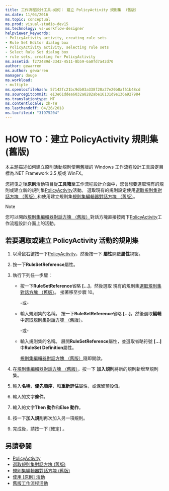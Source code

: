 ```yaml
---
title: 工作流程設計工具-如何： 建立 PolicyActivity 規則集 （舊版）
ms.date: 11/04/2016
ms.topic: conceptual
ms.prod: visual-studio-dev15
ms.technology: vs-workflow-designer
helpviewer_keywords:
- PolicyActivity activity, creating rule sets
- Rule Set Editor dialog box
- PolicyActivity activity, selecting rule sets
- Select Rule Set dialog box
- rule sets, creating for PolicyActivity
ms.assetid: f272489d-3342-4511-8b59-6a0fd7a42d70
author: gewarren
ms.author: gewarren
manager: douge
ms.workload:
- multiple
ms.openlocfilehash: 57142fc21bc9db03a338f20a27e20b8af51b48cd
ms.sourcegitcommit: e13e61ddea6032a8282abe16131d9e136a927984
ms.translationtype: MT
ms.contentlocale: zh-TW
ms.lasthandoff: 04/26/2018
ms.locfileid: "31975204"
---
```

# <a name="how-to-create-a-policyactivity-rule-set-legacy"></a>HOW TO：建立 PolicyActivity 規則集 (舊版)

本主題描述如何建立原則活動規則使用舊版的 Windows 工作流程設計工具設定目標為.NET Framework 3.5 版或 WinFX。

 您拖曳之後**原則**活動項目從**工具箱**至工作流程設計介面中，您會想要選取現有的規則或建立新的規則集[PolicyActivity](http://go.microsoft.com/fwlink?LinkID=65019)活動。 選取現有的規則設定使用[選取規則集對話方塊 （舊版）](../workflow-designer/select-rule-set-dialog-box-legacy.md)和使用建立規則集[規則集編輯器對話方塊 （舊版）](../workflow-designer/rule-set-editor-dialog-box-legacy.md)。

> [!NOTE]
> 您可以開啟[規則集編輯器對話方塊 （舊版）](../workflow-designer/rule-set-editor-dialog-box-legacy.md)對話方塊直接按兩下[PolicyActivity](http://go.microsoft.com/fwlink?LinkID=65019)工作流程設計介面上的活動。

## <a name="to-select-or-create-a-rule-set-for-a-policyactivity-activity"></a>若要選取或建立 PolicyActivity 活動的規則集

1.  以滑鼠右鍵按一下[PolicyActivity](http://go.microsoft.com/fwlink?LinkID=65019)，然後按一下 **屬性**開啟**屬性**視窗。

2.  按一下**RuleSetReference**屬性。

3.  執行下列任一步驟：

    -   按一下**RuleSetReference**省略 **[…]**，然後選取 現有的規則集[選取規則集對話方塊 （舊版）](../workflow-designer/select-rule-set-dialog-box-legacy.md)。 接著移至步驟 10。

         -或-

    -   輸入規則集的名稱。 按一下**RuleSetReference**省略 **[…]**，然後選取**編輯**中[選取規則集對話方塊 （舊版）](../workflow-designer/select-rule-set-dialog-box-legacy.md)。

         -或-

    -   輸入規則集的名稱。 展開**RuleSetReference**屬性，並選取省略符號 **[…]** 中**RuleSet Definition**屬性。

         [規則集編輯器對話方塊 （舊版）](../workflow-designer/rule-set-editor-dialog-box-legacy.md)隨即開啟。

4.  在[規則集編輯器對話方塊 （舊版）](../workflow-designer/rule-set-editor-dialog-box-legacy.md)，按一下 **加入規則**將新的規則新增至規則集。

5.  輸入**名稱**，**優先順序**，和**重新評估**屬性，或保留預設值。

6.  輸入的文字**條件**。

7.  輸入的文字**Then 動作**和**Else 動作**。

8.  按一下**加入規則**再次加入另一項規則。

9. 完成後，請按一下 [確定] 。

## <a name="see-also"></a>另請參閱

- [PolicyActivity](http://go.microsoft.com/fwlink?LinkID=65019)
- [選取規則集對話方塊 (舊版)](../workflow-designer/select-rule-set-dialog-box-legacy.md)
- [規則集編輯器對話方塊 (舊版)](../workflow-designer/rule-set-editor-dialog-box-legacy.md)
- [使用 [原則] 活動](http://go.microsoft.com/fwlink?LinkID=65004)
- [舊版工作流程活動](../workflow-designer/legacy-workflow-activities.md)